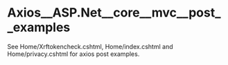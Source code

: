 # Axios__ASP.Net__core__mvc__post__examples
See Home/Xrftokencheck.cshtml, Home/index.cshtml and Home/privacy.cshtml for axios post examples. 
